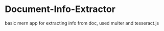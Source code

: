 # Document-Info-Extractor
basic mern app for extracting info from doc, used multer and tesseract.js

